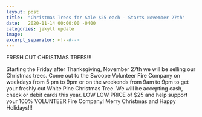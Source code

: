 ```yaml
---
layout: post
title:  "Christmas Trees for Sale $25 each - Starts November 27th"
date:   2020-11-14 00:00:00 -0400
categories: jekyll update
image: 
excerpt_separator: <!--#-->
---
```


FRESH CUT CHRISTMAS TREES!!!
<!--#-->
Starting the Friday after Thanksgiving, November 27th we will be selling our Christmas trees. Come out to the Swoope Volunteer Fire Company on weekdays from 5 pm to 9pm or on the weekends from 9am to 9pm to get your freshly cut White Pine Christmas Tree. We will be accepting cash, check or debit cards this year. LOW LOW PRICE of $25 and help support your 100% VOLUNTEER Fire Company! Merry Christmas and Happy Holidays!!!